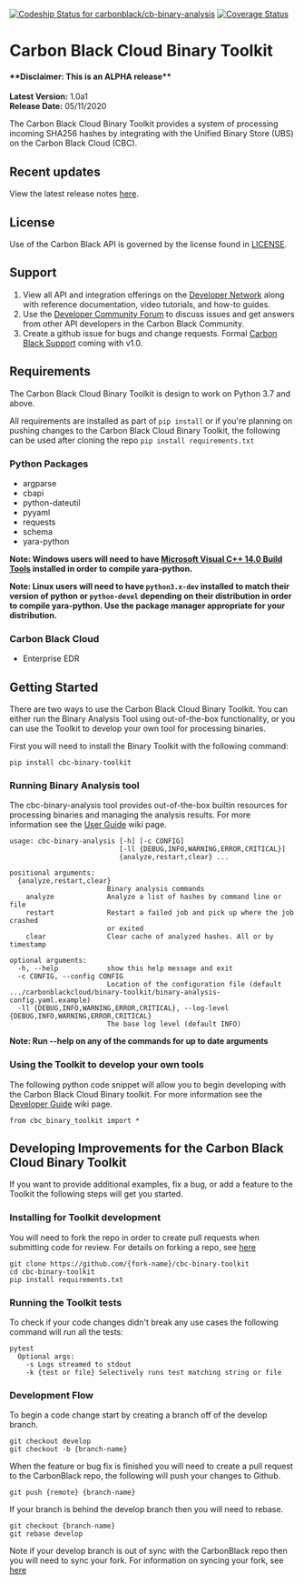 [![Codeship Status for carbonblack/cb-binary-analysis](https://app.codeship.com/projects/6a7a91c0-2a8b-0138-4f71-1610ceb87095/status?branch=develop)](https://app.codeship.com/projects/384255)
[![Coverage Status](https://coveralls.io/repos/github/carbonblack/cb-binary-analysis/badge.svg?branch=develop&t=rhX4tc)](https://coveralls.io/github/carbonblack/cb-binary-analysis?branch=develop)
# Carbon Black Cloud Binary Toolkit

#### \*\*Disclaimer: This is an ALPHA release\*\*

**Latest Version:** 1.0a1
<br>
**Release Date:** 05/11/2020

The Carbon Black Cloud Binary Toolkit provides a system of processing incoming SHA256 hashes by integrating with the Unified Binary Store (UBS) on the Carbon Black Cloud (CBC).


## Recent updates

View the latest release notes [here](https://github.com/carbonblack/cbc-binary-toolkit/releases).


## License

Use of the Carbon Black API is governed by the license found in [LICENSE](LICENSE).

## Support

1. View all API and integration offerings on the [Developer Network](https://developer.carbonblack.com) along with reference documentation, video tutorials, and how-to guides.
2. Use the [Developer Community Forum](https://community.carbonblack.com/) to discuss issues and get answers from other API developers in the Carbon Black Community.
3. Create a github issue for bugs and change requests. Formal [Carbon Black Support](http://carbonblack.com/resources/support/) coming with v1.0.

## Requirements

The Carbon Black Cloud Binary Toolkit is design to work on Python 3.7 and above.

All requirements are installed as part of `pip install` or if you're planning on pushing changes to the Carbon Black Cloud Binary Toolkit, the following can be used after cloning the repo `pip install requirements.txt`

### Python Packages
* argparse
* cbapi
* python-dateutil
* pyyaml
* requests
* schema
* yara-python

**Note: Windows users will need to have [Microsoft Visual C++ 14.0 Build Tools](https://visualstudio.microsoft.com/visual-cpp-build-tools) installed in order to compile yara-python.**

**Note: Linux users will need to have `python3.x-dev` installed to match their version of python or `python-devel` depending on their distribution in order to compile yara-python. Use the package manager appropriate for your distribution.**

### Carbon Black Cloud
* Enterprise EDR

## Getting Started

There are two ways to use the Carbon Black Cloud Binary Toolkit. You can either run the Binary Analysis Tool using out-of-the-box functionality, or you can use the Toolkit to develop your own tool for processing binaries.


First you will need to install the Binary Toolkit with the following command:
```
pip install cbc-binary-toolkit
```

### Running Binary Analysis tool

The cbc-binary-analysis tool provides out-of-the-box builtin resources for processing binaries and managing the analysis results. For more information see the [User Guide](https://github.com/carbonblack/cbc-binary-toolkit/wiki/User-Guide) wiki page.

```
usage: cbc-binary-analysis [-h] [-c CONFIG]
                           [-ll {DEBUG,INFO,WARNING,ERROR,CRITICAL}]
                           {analyze,restart,clear} ...

positional arguments:
  {analyze,restart,clear}
                        Binary analysis commands
    analyze             Analyze a list of hashes by command line or file
    restart             Restart a failed job and pick up where the job crashed
                        or exited
    clear               Clear cache of analyzed hashes. All or by timestamp

optional arguments:
  -h, --help            show this help message and exit
  -c CONFIG, --config CONFIG
                        Location of the configuration file (default .../carbonblackcloud/binary-toolkit/binary-analysis-config.yaml.example)
  -ll {DEBUG,INFO,WARNING,ERROR,CRITICAL}, --log-level {DEBUG,INFO,WARNING,ERROR,CRITICAL}
                        The base log level (default INFO)
```

**Note: Run --help on any of the commands for up to date arguments**


### Using the Toolkit to develop your own tools

The following python code snippet will allow you to begin developing with the Carbon Black Cloud Binary toolkit. For more information see the [Developer Guide](https://github.com/carbonblack/cbc-binary-toolkit/wiki/Developer-Guide) wiki page.
```
from cbc_binary_toolkit import *
```


## Developing Improvements for the Carbon Black Cloud Binary Toolkit

If you want to provide additional examples, fix a bug, or add a feature to the Toolkit the following steps will get you started.

### Installing for Toolkit development

You will need to fork the repo in order to create pull requests when submitting code for review. For details on forking a repo, see [here](https://help.github.com/en/github/getting-started-with-github/fork-a-repo)

```
git clone https://github.com/{fork-name}/cbc-binary-toolkit
cd cbc-binary-toolkit
pip install requirements.txt
```


### Running the Toolkit tests

To check if your code changes didn't break any use cases the following command will run all the tests:
```
pytest
  Optional args:
    -s Logs streamed to stdout
    -k {test or file} Selectively runs test matching string or file
```

### Development Flow

To begin a code change start by creating a branch off of the develop branch.
```
git checkout develop
git checkout -b {branch-name}
```

When the feature or bug fix is finished you will need to create a pull request to the CarbonBlack repo, the following will push your changes to Github.
```
git push {remote} {branch-name}
```

If your branch is behind the develop branch then you will need to rebase.
```
git checkout {branch-name}
git rebase develop
```

Note if your develop branch is out of sync with the CarbonBlack repo then you will need to sync your fork. For information on syncing your fork, see [here](https://help.github.com/en/github/collaborating-with-issues-and-pull-requests/syncing-a-fork)
